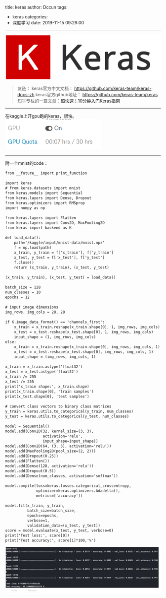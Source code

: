 title: keras
author: Dccun
tags:
  - keras
categories:
  - 深度学习
date: 2019-11-15 09:29:00
---
![upload successful](/images/pasted-70.png)

<!--more-->

>友链：
keras官方中文文档： https://github.com/keras-team/keras-docs-zh
keras官方github地址： https://github.com/keras-team/keras
知乎专栏的一篇文章：[超快速！10分钟入门Keras指南](https://zhuanlan.zhihu.com/p/34461956)  
***
在kaggle上开gpu跑的keras，很快。
![upload successful](/images/pasted-65.png)

***
附一个mnist的code：
```
from __future__ import print_function

import keras
# from keras.datasets import mnist
from keras.models import Sequential
from keras.layers import Dense, Dropout
from keras.optimizers import RMSprop
import numpy as np

from keras.layers import Flatten
from keras.layers import Conv2D, MaxPooling2D
from keras import backend as K

def load_data():
    path='/kaggle/input/mnist-data/mnist.npz'
    f = np.load(path)
    x_train, y_train = f['x_train'], f['y_train']
    x_test, y_test = f['x_test'], f['y_test']
    f.close()
    return (x_train, y_train), (x_test, y_test)

(x_train, y_train), (x_test, y_test) = load_data()

batch_size = 128
num_classes = 10
epochs = 12

# input image dimensions
img_rows, img_cols = 28, 28

if K.image_data_format() == 'channels_first':
    x_train = x_train.reshape(x_train.shape[0], 1, img_rows, img_cols)
    x_test = x_test.reshape(x_test.shape[0], 1, img_rows, img_cols)
    input_shape = (1, img_rows, img_cols)
else:
    x_train = x_train.reshape(x_train.shape[0], img_rows, img_cols, 1)
    x_test = x_test.reshape(x_test.shape[0], img_rows, img_cols, 1)
    input_shape = (img_rows, img_cols, 1)

x_train = x_train.astype('float32')
x_test = x_test.astype('float32')
x_train /= 255
x_test /= 255
print('x_train shape:', x_train.shape)
print(x_train.shape[0], 'train samples')
print(x_test.shape[0], 'test samples')

# convert class vectors to binary class matrices
y_train = keras.utils.to_categorical(y_train, num_classes)
y_test = keras.utils.to_categorical(y_test, num_classes)

model = Sequential()
model.add(Conv2D(32, kernel_size=(3, 3),
                 activation='relu',
                 input_shape=input_shape))
model.add(Conv2D(64, (3, 3), activation='relu'))
model.add(MaxPooling2D(pool_size=(2, 2)))
model.add(Dropout(0.25))
model.add(Flatten())
model.add(Dense(128, activation='relu'))
model.add(Dropout(0.5))
model.add(Dense(num_classes, activation='softmax'))

model.compile(loss=keras.losses.categorical_crossentropy,
              optimizer=keras.optimizers.Adadelta(),
              metrics=['accuracy'])

model.fit(x_train, y_train,
          batch_size=batch_size,
          epochs=epochs,
          verbose=1,
          validation_data=(x_test, y_test))
score = model.evaluate(x_test, y_test, verbose=0)
print('Test loss:', score[0])
print('Test accuracy:', score[1]*100,'%')
```
![upload successful](/images/pasted-64.png)